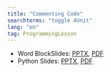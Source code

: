 ```yaml
---
title: "Commenting Code"
searchterms: "toggle 4Unit"
lang: "en"
tag: ProgrammingLesson
---
```

 <ul>
 <li class="ng-binding">Word BlockSlides:
 <a href="ProgrammingLessons/Comments.pptx">PPTX</a>,
 <a href="ProgrammingLessons/Comments.pdf">PDF</a>
 </li>
 <li class="ng-binding">Python Slides:
 <a href="ProgrammingLessons/CommentsPy.pptx">PPTX</a>,
 <a href="ProgrammingLessons/CommentsPy.pdf">PDF</a>
 </li>
 </ul>
